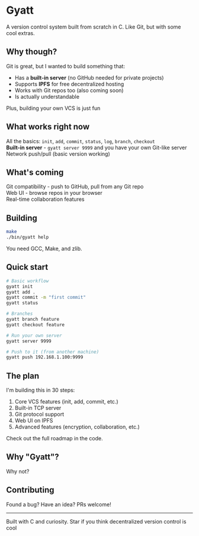 # Gyatt

A version control system built from scratch in C. Like Git, but with some cool extras.

## Why though?

Git is great, but I wanted to build something that:
- Has a **built-in server** (no GitHub needed for private projects)
- Supports **IPFS** for free decentralized hosting
- Works with Git repos too (also coming soon)
- Is actually understandable

Plus, building your own VCS is just fun

## What works right now

All the basics: `init`, `add`, `commit`, `status`, `log`, `branch`, `checkout`  
**Built-in server** - `gyatt server 9999` and you have your own Git-like server  
Network push/pull (basic version working)  

## What's coming
 
Git compatibility - push to GitHub, pull from any Git repo  
Web UI - browse repos in your browser  
Real-time collaboration features  

## Building

```bash
make
./bin/gyatt help
```

You need GCC, Make, and zlib.

## Quick start

```bash
# Basic workflow
gyatt init
gyatt add .
gyatt commit -m "first commit"
gyatt status

# Branches
gyatt branch feature
gyatt checkout feature

# Run your own server
gyatt server 9999

# Push to it (from another machine)
gyatt push 192.168.1.100:9999
```

## The plan

I'm building this in 30 steps:
1. Core VCS features (init, add, commit, etc.)
2. Built-in TCP server
3. Git protocol support
4. Web UI on IPFS
5. Advanced features (encryption, collaboration, etc.)

Check out the full roadmap in the code.

## Why "Gyatt"?

Why not? 

## Contributing

Found a bug? Have an idea? PRs welcome!

---

Built with C and curiosity. Star if you think decentralized version control is cool 

